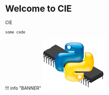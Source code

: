 # Welcome to CIE

CIE


```python
some code
```

!!! info "BANNER"
	![Screenshot](images/favicon.png)


